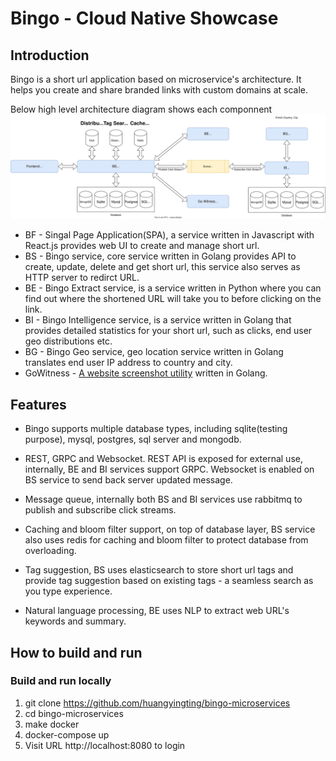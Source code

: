 # Bingo - Cloud Native Showcase
## Introduction
Bingo is a short url application based on microservice's architecture. It helps you create and share branded links with custom domains at scale. 

Below high level architecture diagram shows each componnent
![high-level-design](./docs/images/Bingo-Design.svg)

- BF - Singal Page Application(SPA), a service written in Javascript with React.js provides web UI to create and manage short url.
- BS - Bingo service, core service written in Golang provides API to create, update, delete and get short url, this service also serves as HTTP server to redirct URL.
- BE - Bingo Extract service, is a service written in Python where you can find out where the shortened URL will take you to before clicking on the link. 
- BI - Bingo Intelligence service, is a service written in Golang that provides detailed statistics for your short url, such as clicks, end user geo distributions etc.
- BG - Bingo Geo service, geo location service written in Golang translates end user IP address to country and city.
- GoWitness - [A website screenshot utility](https://github.com/sensepost/gowitness) written in Golang.

## Features
- Bingo supports multiple database types, including sqlite(testing purpose), mysql, postgres, sql server and mongodb.

- REST, GRPC and Websocket. REST API is exposed for external use, internally, BE and BI services support GRPC. Websocket is enabled on BS service to send back server updated message.

- Message queue, internally both BS and BI services use rabbitmq to publish and subscribe click streams.

- Caching and bloom filter support, on top of database layer, BS service also uses redis for caching and bloom filter to protect database from overloading.

- Tag suggestion, BS uses elasticsearch to store short url tags and provide tag suggestion based on existing tags - a seamless search as you type experience.

- Natural language processing, BE uses NLP to extract web URL's keywords and summary.

## How to build and run
### Build and run locally
1. git clone https://github.com/huangyingting/bingo-microservices
2. cd bingo-microservices
3. make docker
4. docker-compose up
5. Visit URL http://localhost:8080 to login